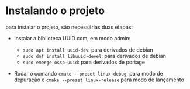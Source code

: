 # Instalando o projeto

para instalar o projeto, são necessárias duas etapas:

- Instalar a biblioteca UUID com, em modo admin:

  - `sudo apt install uuid-dev`: para derivados de debian
  - `sudo dnf install libuuid-devel`: para derivados de debian
  - `sudo emerge ossp-uuid`: para derivados de portage

- Rodar o comando `cmake --preset linux-debug`, para modo de depuração e `cmake --preset linux-release` para modo de lançamento